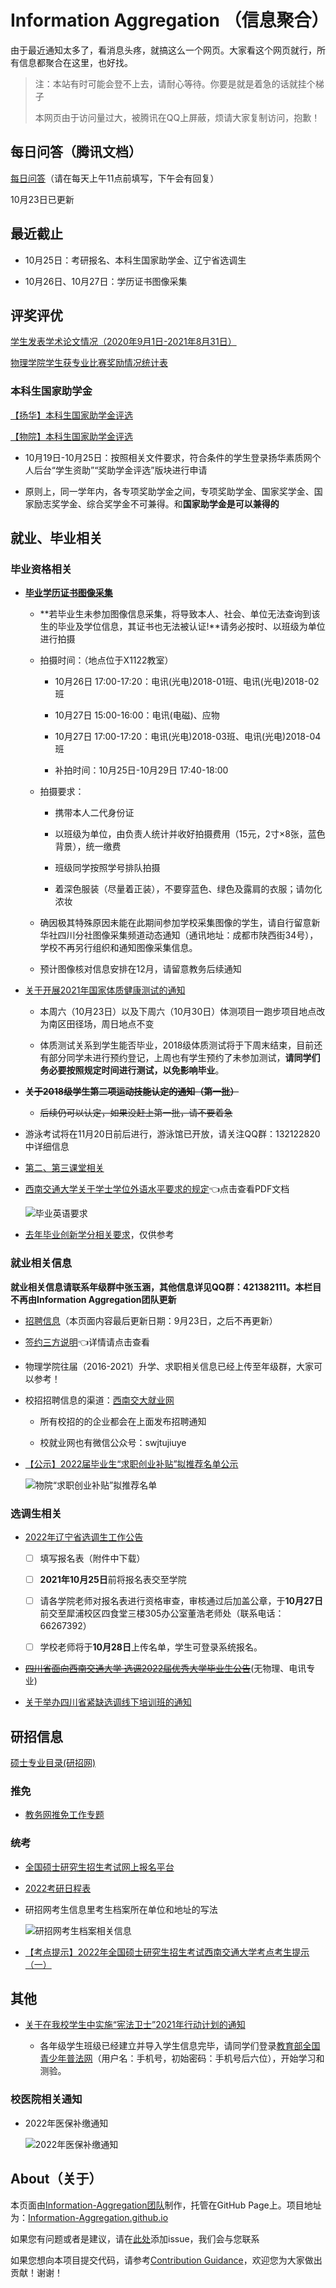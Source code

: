 # Information Aggregation （信息聚合）

由于最近通知太多了，看消息头疼，就搞这么一个网页。大家看这个网页就行，所有信息都聚合在这里，也好找。

> 注：本站有时可能会登不上去，请耐心等待。你要是就是着急的话就挂个梯子
>
> 本网页由于访问量过大，被腾讯在QQ上屏蔽，烦请大家复制访问，抱歉！

## 每日问答（腾讯文档）

[每日问答](https://docs.qq.com/sheet/DSXpVbUp0eEpBaGFn)（请在每天上午11点前填写，下午会有回复）

10月23日已更新

## 最近截止

* 10月25日：考研报名、本科生国家助学金、辽宁省选调生

* 10月26日、10月27日：学历证书图像采集

## 评奖评优

[学生发表学术论文情况（2020年9月1日-2021年8月31日）](https://docs.qq.com/sheet/DSXBZd0J2R1doQ0VX?groupUin=5nLn7o%252BhhqzDnj9eUpkTNQ%253D%253D&tab=BB08J2)

[物理学院学生获专业比赛奖励情况统计表](https://docs.qq.com/sheet/DSXJPckZBS0Fxc1pz?groupUin=5nLn7o%252BhhqzDnj9eUpkTNQ%253D%253D&tab=BB08J2)

### 本科生国家助学金

[【扬华】本科生国家助学金评选](http://xg.swjtu.edu.cn/web/Home/Detail?xvw34vmu=010j_M3=jhah0gg4-5i5b-efd3-bbi5-i24b5ddjh15j.shtml)

[【物院】本科生国家助学金评选](https://phys.swjtu.edu.cn/info/1176/8121.htm)

* 10月19日-10月25日：按照相关文件要求，符合条件的学生登录扬华素质网个人后台“学生资助”“奖助学金评选”版块进行申请

* 原则上，同一学年内，各专项奖助学金之间，专项奖助学金、国家奖学金、国家励志奖学金、综合奖学金不可兼得。和**国家助学金是可以兼得的**

## 就业、毕业相关

### 毕业资格相关

* **[毕业学历证书图像采集](http://jwc.swjtu.edu.cn/vatuu/WebAction?setAction=newsDetail&viewType=web&newsId=3F352302D493352F)**

    * **若毕业生未参加图像信息采集，将导致本人、社会、单位无法查询到该生的毕业及学位信息，其证书也无法被认证!**请务必按时、以班级为单位进行拍摄
    
    * 拍摄时间：（地点位于X1122教室）

        * 10月26日 17:00-17:20：电讯(光电)2018-01班、电讯(光电)2018-02班

        * 10月27日 15:00-16:00：电讯(电磁)、应物

        * 10月27日 17:00-17:20：电讯(光电)2018-03班、电讯(光电)2018-04班

        * 补拍时间：10月25日-10月29日 17:40-18:00

    * 拍摄要求：

        * 携带本人二代身份证

        * 以班级为单位，由负责人统计并收好拍摄费用（15元，2寸×8张，蓝色背景），统一缴费

        * 班级同学按照学号排队拍摄

        * 着深色服装（尽量着正装），不要穿蓝色、绿色及露肩的衣服；请勿化浓妆

    * 确因极其特殊原因未能在此期间参加学校采集图像的学生，请自行留意新华社四川分社图像采集频道动态通知（通讯地址：成都市陕西街34号），学校不再另行组织和通知图像采集信息。

    * 预计图像核对信息安排在12月，请留意教务后续通知

* [关于开展2021年国家体质健康测试的通知](http://sports.swjtu.edu.cn/shownews-933.html)

    * 本周六（10月23日）以及下周六（10月30日）体测项目一跑步项目地点改为南区田径场，周日地点不变

    * 体质测试关系到学生能否毕业，2018级体质测试将于下周末结束，目前还有部分同学未进行预约登记，上周也有学生预约了未参加测试，**请同学们务必要按照规定时间进行测试，以免影响毕业**。

* ~~**关于2018级学生第二项运动技能认定的通知（第一批）**~~

    * ~~后续仍可以认定，如果没赶上第一批，请不要着急~~

* 游泳考试将在11月20日前后进行，游泳馆已开放，请关注QQ群：132122820中详细信息

* [第二、第三课堂相关](./activities.md)

* [西南交通大学关于学士学位外语水平要求的规定](http://jwc.swjtu.edu.cn/download/rule/20201119112410141.pdf)👈点击查看PDF文档

    ![毕业英语要求](https://cdn.jsdelivr.net/gh/xiaodl813/FigureBed//20210929170520.png)

* [去年毕业创新学分相关要求](https://phys.swjtu.edu.cn/info/1176/7203.htm)，仅供参考

### 就业相关信息

**就业相关信息请联系年级群中张玉涵，其他信息详见QQ群：421382111。本栏目不再由Information Aggregation团队更新**

* [招聘信息](./recruit.md)（本页面内容最后更新日期：9月23日，之后不再更新）

* [签约三方说明](./tripartite.md)👈详情请点击查看

* 物理学院往届（2016-2021）升学、求职相关信息已经上传至年级群，大家可以参考！

* 校招招聘信息的渠道：[西南交大就业网](https://jiuye.swjtu.edu.cn/eweb/jygl/index.so)

    * 所有校招的的企业都会在上面发布招聘通知

    * 校就业网也有微信公众号：swjtujiuye

* [【公示】2022届毕业生“求职创业补贴”拟推荐名单公示](https://jiuye.swjtu.edu.cn/eweb/jygl/index.so?modcode=jyw_tzgg&subsyscode=jyw&type=view&newsType=tzgg&id=UV87DMovZxFmyNJBZPvr94)

    ![物院“求职创业补贴”拟推荐名单](https://cdn.jsdelivr.net/gh/xiaodl813/FigureBed/20211021230252.png)

### 选调生相关

* [2022年辽宁省选调生工作公告](https://jiuye.swjtu.edu.cn/eweb/jygl/zpfw.so?modcode=jygl_zpfwzpgg&subsyscode=zpfw&type=view&id=Pbz84VfXVrB8Q1RzHmrXVU)

    * [ ] 填写报名表（附件中下载）

    * [ ] **2021年10月25日**前将报名表交至学院

    * [ ] 请各学院老师对报名表进行资格审查，审核通过后加盖公章，于**10月27日**前交至犀浦校区四食堂三楼305办公室董浩老师处（联系电话：66267392）

    * [ ] 学校老师将于**10月28日**上传名单，学生可登录系统报名。

* ~~[四川省面向西南交通大学 选调2022届优秀大学毕业生公告](https://jiuye.swjtu.edu.cn/eweb/jygl/zpfw.so?modcode=jygl_zpfwzpgg&subsyscode=zpfw&type=view&id=PD3r2zKfVw7TGTjwghbKf2)~~(无物理、电讯专业)

* [关于举办四川省紧缺选调线下培训班的通知](https://jiuye.swjtu.edu.cn/eweb/jygl/index.so?modcode=jyw_tzgg&subsyscode=jyw&type=view&newsType=tzgg&id=XEQJ3P6SH4orgA1LPoXb9q)

## 研招信息

[硕士专业目录(研招网)](https://yz.chsi.com.cn/zsml/zyfx_search.jsp)

### 推免

* [教务网推免工作专题](http://jwc.swjtu.edu.cn/vatuu/WebAction?setAction=newsDetail&viewType=web&newsId=3935E695EC7FB6E0)

### 统考

* [全国硕士研究生招生考试网上报名平台](https://yz.chsi.com.cn/yzwb/)

* [2022考研日程表](https://yz.chsi.com.cn/kyzx/jybzc/202109/20210903/2106041625.html)

* 研招网考生信息里考生档案所在单位和地址的写法

    ![研招网考生档案相关信息](https://cdn.jsdelivr.net/gh/xiaodl813/FigureBed//20210923181220.png)

* [【考点提示】2022年全国硕士研究生招生考试西南交通大学考点考生提示（一）](http://yz.swjtu.edu.cn/vatuu/WebAction?setAction=newsDetail&viewType=web&newsId=D06066262FE7D6CF)

## 其他

* [关于在我校学生中实施“宪法卫士”2021年行动计划的通知](https://youth.swjtu.edu.cn/shownews-84244.shtml)

    * 各年级学生班级已经建立并导入学生信息完毕，请同学们登录[教育部全国青少年普法网](https://qspfw.moe.gov.cn/index.html)（用户名：手机号，初始密码：手机号后六位），开始学习和测验。

### 校医院相关通知

* 2022年医保补缴通知

    ![2022年医保补缴通知](https://cdn.jsdelivr.net/gh/xiaodl813/FigureBed/20211020114220.jpg)

## About（关于）

本页面由[Information-Aggregation团队](https://github.com/Information-Aggregation)制作，托管在GitHub Page上。项目地址为：[Information-Aggregation.github.io](https://github.com/Information-Aggregation/Information-Aggregation.github.io)

如果您有问题或者是建议，请在[此处](https://github.com/Information-Aggregation/Information-Aggregation.github.io/issues)添加issue，我们会与您联系

如果您想向本项目提交代码，请参考[Contribution Guidance](./contribution.md)，欢迎您为大家做出贡献！谢谢！
